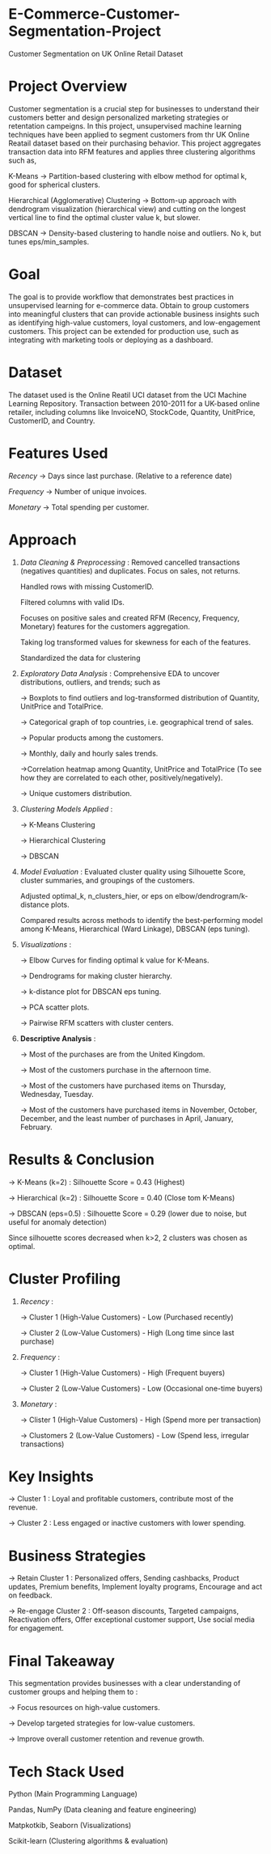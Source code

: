 # E-Commerce-Customer-Segmentation-Project
Customer Segmentation on UK Online Retail Dataset 



# Project Overview

Customer segmentation is a crucial step for businesses to understand their customers better and design personalized marketing strategies or retentation campeigns. In this project, unsupervised machine learning techniques have been applied to segment customers from thr UK Online Reatail dataset based on their purchasing behavior. This project aggregates transaction 
data into RFM features and applies three clustering algorithms such as,

K-Means -> Partition-based clustering with elbow method for optimal k, good for spherical clusters.

Hierarchical (Agglomerative) Clustering -> Bottom-up approach with dendrogram visualization (hierarchical view) and cutting on the longest vertical line to find the optimal cluster value k, but slower.

DBSCAN -> Density-based clustering to handle noise and outliers. No k, but tunes eps/min_samples.


# Goal

The goal is to provide workflow that demonstrates best practices in unsupervised learning for e-commerce data. Obtain to group customers into meaningful clusters that can provide actionable business insights such as identifying high-value customers, loyal customers, and low-engagement customers. This project can be extended for production use, such as integrating
with marketing tools or deploying as a dashboard.


# Dataset

The dataset used is the Online Reatil UCI dataset from the UCI Machine Learning Repository. Transaction between 2010-2011 for a UK-based online retailer, including columns like InvoiceNO,
StockCode, Quantity, UnitPrice, CustomerID, and Country.

# Features Used 

*Recency* -> Days since last purchase. (Relative to a reference date)

*Frequency* -> Number of unique invoices.

*Monetary* -> Total spending per customer.


# Approach

1. *Data Cleaning & Preprocessing* : Removed cancelled transactions (negatives quantities) and duplicates. Focus on sales, not returns.
  
    Handled rows with missing CustomerID.
   
   Filtered columns with valid IDs.
   
   Focuses on positive sales and created RFM (Recency, Frequency, Monetary) features for the customers aggregation.
   
   Taking log transformed values for skewness for each of the features.
   
   Standardized the data for clustering

3. *Exploratory Data Analysis* : Comprehensive EDA to uncover distributions, outliers, and trends; such as

   -> Boxplots to find outliers and log-transformed distribution of Quantity, UnitPrice and TotalPrice.

   -> Categorical graph of top countries, i.e. geographical trend of sales.

   -> Popular products among the customers.

   -> Monthly, daily and hourly sales trends.

   ->Correlation heatmap among Quantity, UnitPrice and TotalPrice (To see how they are correlated to each other, positively/negatively).

   -> Unique customers distribution.


4. *Clustering Models Applied* :

   -> K-Means Clustering

   -> Hierarchical Clustering

   -> DBSCAN


5. *Model Evaluation* : Evaluated cluster quality using Silhouette Score, cluster summaries, and groupings of the customers.

   Adjusted optimal_k, n_clusters_hier, or eps on elbow/dendrogram/k-distance plots.

   Compared results across methods to identify the best-performing model among K-Means, Hierarchical (Ward Linkage), DBSCAN (eps tuning).
   

6. *Visualizations* :

   -> Elbow Curves for finding optimal k value for K-Means.

   -> Dendrograms for making cluster hierarchy.

   -> k-distance plot for DBSCAN eps tuning.

   -> PCA scatter plots.

   -> Pairwise RFM scatters with cluster centers.

7. **Descriptive Analysis** :

   -> Most of the purchases are from the United Kingdom.

   -> Most of the customers purchase in the afternoon time.

   -> Most of the customers have purchased items on Thursday, Wednesday, Tuesday.

   -> Most of the customers have purchased items in November, October, December, and the least number of purchases in April, January, February.


# Results & Conclusion 

-> K-Means (k=2) : Silhouette Score = 0.43 (Highest) 

-> Hierarchical (k=2) : Silhouette Score = 0.40 (Close tom K-Means)

-> DBSCAN (eps=0.5) : Silhouette Score = 0.29 (lower due to noise, but useful for anomaly detection)

 Since silhouette scores decreased when k>2, 2 clusters was chosen as optimal.


# Cluster Profiling

1. *Recency* :
   
   -> Cluster 1 (High-Value Customers) - Low (Purchased recently)

   -> Cluster 2 (Low-Value Customers) - High (Long time since last purchase)

3. *Frequency* :
   
   -> Cluster 1 (High-Value Customers) - High (Frequent buyers)

   -> Cluster 2 (Low-Value Customers) - Low (Occasional one-time buyers)

4. *Monetary* :
   
   -> Clister 1 (High-Value Customers) - High (Spend more per transaction)

   -> Clustomers 2 (Low-Value Customers) - Low (Spend less, irregular transactions)


# Key Insights

-> Cluster 1 : Loyal and profitable customers, contribute most of the revenue.

-> Cluster 2 : Less engaged or inactive customers with lower spending.

# Business Strategies

-> Retain Cluster 1 : Personalized offers, Sending cashbacks, Product updates, Premium benefits, Implement loyalty programs, Encourage and act on feedback.

-> Re-engage Cluster 2 : Off-season discounts, Targeted campaigns, Reactivation offers, Offer exceptional customer support, Use social media for engagement.


# Final Takeaway

This segmentation provides businesses with a clear understanding of customer groups and helping them to :

-> Focus resources on high-value customers.

-> Develop targeted strategies for low-value customers.

-> Improve overall customer retention and revenue growth.


# Tech Stack Used 

Python (Main Programming Language)

Pandas, NumPy (Data cleaning and feature engineering)

Matpkotkib, Seaborn (Visualizations)

Scikit-learn (Clustering algorithms & evaluation)




